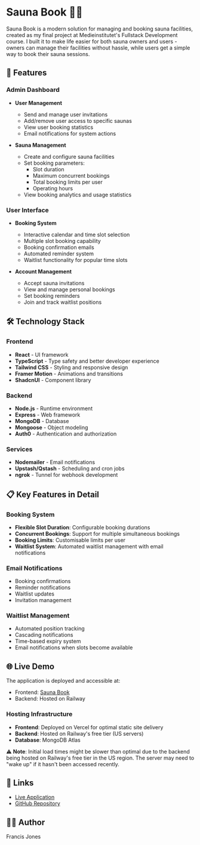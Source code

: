 # Sauna Book 🧖‍♂️

Sauna Book is a modern solution for managing and booking sauna facilities, created as my final project at Medieinstitutet's Fullstack Development course. I built it to make life easier for both sauna owners and users - owners can manage their facilities without hassle, while users get a simple way to book their sauna sessions. 

## 🚀 Features

### Admin Dashboard
- **User Management**
  - Send and manage user invitations
  - Add/remove user access to specific saunas
  - View user booking statistics
  - Email notifications for system actions

- **Sauna Management**
  - Create and configure sauna facilities
  - Set booking parameters:
    - Slot duration
    - Maximum concurrent bookings
    - Total booking limits per user
    - Operating hours
  - View booking analytics and usage statistics

### User Interface
- **Booking System**
  - Interactive calendar and time slot selection
  - Multiple slot booking capability
  - Booking confirmation emails
  - Automated reminder system
  - Waitlist functionality for popular time slots

- **Account Management**
  - Accept sauna invitations
  - View and manage personal bookings
  - Set booking reminders
  - Join and track waitlist positions

## 🛠 Technology Stack

### Frontend
- **React** - UI framework
- **TypeScript** - Type safety and better developer experience
- **Tailwind CSS** - Styling and responsive design
- **Framer Motion** - Animations and transitions
- **ShadcnUI** - Component library

### Backend
- **Node.js** - Runtime environment
- **Express** - Web framework
- **MongoDB** - Database
- **Mongoose** - Object modeling
- **Auth0** - Authentication and authorization

### Services
- **Nodemailer** - Email notifications
- **Upstash/Qstash** - Scheduling and cron jobs
- **ngrok** - Tunnel for webhook development

## 📋 Key Features in Detail

### Booking System
- **Flexible Slot Duration**: Configurable booking durations
- **Concurrent Bookings**: Support for multiple simultaneous bookings
- **Booking Limits**: Customisable limits per user
- **Waitlist System**: Automated waitlist management with email notifications

### Email Notifications
- Booking confirmations
- Reminder notifications
- Waitlist updates
- Invitation management

### Waitlist Management
- Automated position tracking
- Cascading notifications
- Time-based expiry system
- Email notifications when slots become available

## 🌐 Live Demo

The application is deployed and accessible at:
- Frontend: [Sauna Book](https://sauna-book.xyz/)
- Backend: Hosted on Railway

### Hosting Infrastructure
- **Frontend**: Deployed on Vercel for optimal static site delivery
- **Backend**: Hosted on Railway's free tier (US servers)
- **Database**: MongoDB Atlas

⚠️ **Note**: Initial load times might be slower than optimal due to the backend being hosted on Railway's free tier in the US region. The server may need to "wake up" if it hasn't been accessed recently.

## 🔗 Links
- [Live Application](https://sauna-book.xyz/)
- [GitHub Repository](https://github.com/FrancisRobertJones/book-a--bastu)

## 👨‍💻 Author

Francis Jones

